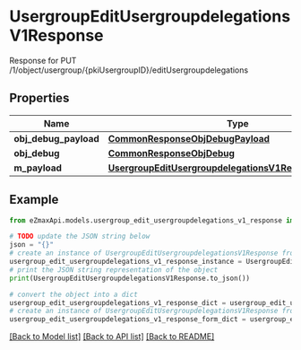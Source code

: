 # UsergroupEditUsergroupdelegationsV1Response

Response for PUT /1/object/usergroup/{pkiUsergroupID}/editUsergroupdelegations

## Properties

Name | Type | Description | Notes
------------ | ------------- | ------------- | -------------
**obj_debug_payload** | [**CommonResponseObjDebugPayload**](CommonResponseObjDebugPayload.md) |  | 
**obj_debug** | [**CommonResponseObjDebug**](CommonResponseObjDebug.md) |  | [optional] 
**m_payload** | [**UsergroupEditUsergroupdelegationsV1ResponseMPayload**](UsergroupEditUsergroupdelegationsV1ResponseMPayload.md) |  | 

## Example

```python
from eZmaxApi.models.usergroup_edit_usergroupdelegations_v1_response import UsergroupEditUsergroupdelegationsV1Response

# TODO update the JSON string below
json = "{}"
# create an instance of UsergroupEditUsergroupdelegationsV1Response from a JSON string
usergroup_edit_usergroupdelegations_v1_response_instance = UsergroupEditUsergroupdelegationsV1Response.from_json(json)
# print the JSON string representation of the object
print(UsergroupEditUsergroupdelegationsV1Response.to_json())

# convert the object into a dict
usergroup_edit_usergroupdelegations_v1_response_dict = usergroup_edit_usergroupdelegations_v1_response_instance.to_dict()
# create an instance of UsergroupEditUsergroupdelegationsV1Response from a dict
usergroup_edit_usergroupdelegations_v1_response_form_dict = usergroup_edit_usergroupdelegations_v1_response.from_dict(usergroup_edit_usergroupdelegations_v1_response_dict)
```
[[Back to Model list]](../README.md#documentation-for-models) [[Back to API list]](../README.md#documentation-for-api-endpoints) [[Back to README]](../README.md)


